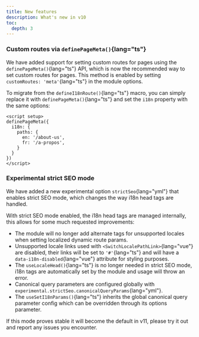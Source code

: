```yaml
---
title: New features
description: What's new in v10
toc:
  depth: 3
---
```



### Custom routes via `definePageMeta()`{lang="ts"}
We have added support for setting custom routes for pages using the `definePageMeta()`{lang="ts"} API, which is now the recommended way to set custom routes for pages.
This method is enabled by setting `customRoutes: 'meta'`{lang="ts"} in the module options.

To migrate from the `defineI18nRoute()`{lang="ts"} macro, you can simply replace it with `definePageMeta()`{lang="ts"} and set the `i18n` property with the same options:
```vue [pages/about.vue]
<script setup>
definePageMeta({
  i18n: {
    paths: {
      en: '/about-us',
      fr: '/a-propos',
    }
  }
})
</script>
```

### Experimental strict SEO mode
We have added a new experimental option `strictSeo`{lang="yml"} that enables strict SEO mode, which changes the way i18n head tags are handled. 

With strict SEO mode enabled, the i18n head tags are managed internally, this allows for some much requested improvements:
* The module will no longer add alternate tags for unsupported locales when setting localized dynamic route params.
* Unsupported locale links used with `<SwitchLocalePathLink>`{lang="vue"} are disabled, their links will be set to `'#'`{lang="ts"} and will have a `data-i18n-disabled`{lang="vue"} attribute for styling purposes.
* The `useLocaleHead()`{lang="ts"} is no longer needed in strict SEO mode, i18n tags are automatically set by the module and usage will throw an error.
* Canonical query parameters are configured globally with `experimental.strictSeo.canonicalQueryParams`{lang="yml"}.
* The `useSetI18nParams()`{lang="ts"} inherits the global canonical query parameter config which can be overridden through its options parameter.

If this mode proves stable it will become the default in v11, please try it out and report any issues you encounter.